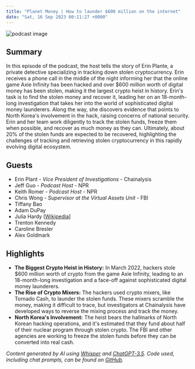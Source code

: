 ```yaml
---
title: "Planet Money | How to launder $600 million on the internet"
date: "Sat, 16 Sep 2023 00:11:27 +0000"
---
```


![podcast image](https://media.npr.org/assets/img/2022/10/24/pm_new_tile_2022_sq-b4af5aab11c84cfae38eafa1db74a6da943d4e7f.jpg?s=1400&c=66&f=jpg)

## Summary

In this episode of the podcast, the host tells the story of Erin Plante, a private detective specializing in tracking down stolen cryptocurrency. Erin receives a phone call in the middle of the night informing her that the online game Axie Infinity has been hacked and over $600 million worth of digital money has been stolen, making it the largest crypto heist in history. Erin's task is to find the stolen money and recover it, leading her on an 18-month-long investigation that takes her into the world of sophisticated digital money launderers. Along the way, she discovers evidence that points to North Korea's involvement in the hack, raising concerns of national security. Erin and her team work diligently to track the stolen funds, freeze them when possible, and recover as much money as they can. Ultimately, about 20% of the stolen funds are expected to be recovered, highlighting the challenges of tracking and retrieving stolen cryptocurrency in this rapidly evolving digital ecosystem.

## Guests

- Erin Plant - _Vice President of Investigations_ - Chainalysis
- Jeff Guo - _Podcast Host_ - NPR
- Keith Romer - _Podcast Host_ - NPR
- Chris Wong - _Supervisor at the Virtual Assets Unit_ - FBI
- Tiffany Bao
- Adam DuPay
- Julia Hardy [[Wikipedia](https://en.wikipedia.org/wiki/Julia_Hardy)]
- Trenton Kennedy
- Caroline Bresler
- Alex Goldmark

## Highlights

- **The Biggest Crypto Heist in History:** In March 2022, hackers stole $600 million worth of crypto from the game Axie Infinity, leading to an 18-month-long investigation and a face-off against sophisticated digital money launderers.
- **The Rise of Crypto Mixers:** The hackers used crypto mixers, like Tornado Cash, to launder the stolen funds. These mixers scramble the money, making it difficult to trace, but investigators at Chainalysis have developed ways to reverse the mixing process and track the money.
- **North Korea's Involvement:** The heist bears the hallmarks of North Korean hacking operations, and it's estimated that they fund about half of their nuclear program through stolen crypto. The FBI and other agencies are working to freeze the stolen funds before they can be converted into real cash.

_Content generated by AI using [Whisper](https://openai.com/research/whisper) and [ChatGPT-3.5](https://openai.com/blog/chatgpt). Code used, including chat prompts, can be found on [GitHub](https://github.com/dustinbrownman/podcast-parser/blob/main/app/functions.py)._
